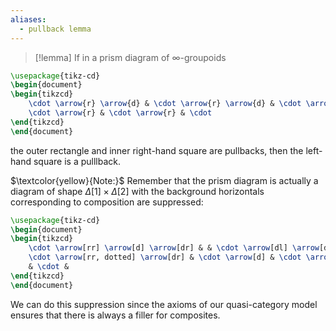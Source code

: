 ```yaml
---
aliases:
  - pullback lemma
---
```


>[!lemma] 
If in a prism diagram of $\infty$-groupoids
```tikz
\usepackage{tikz-cd}
\begin{document}
\begin{tikzcd}
	\cdot \arrow{r} \arrow{d} & \cdot \arrow{r} \arrow{d} & \cdot \arrow{d} \\
	\cdot \arrow{r} & \cdot \arrow{r} & \cdot
\end{tikzcd}
\end{document}
```

the outer rectangle and inner right-hand square are pullbacks, then the left-hand square is a pulllback. 

$\textcolor{yellow}{Note:}$ Remember that the prism diagram is actually a diagram of shape $\Delta[1] \times \Delta[2]$ with the background horizontals corresponding to composition are suppressed:
```tikz
\usepackage{tikz-cd}
\begin{document}
\begin{tikzcd}
	\cdot \arrow[rr] \arrow[d] \arrow[dr] & & \cdot \arrow[dl] \arrow[d] \\
	\cdot \arrow[rr, dotted] \arrow[dr] & \cdot \arrow[d] & \cdot \arrow[dl] \\
	& \cdot &
\end{tikzcd}
\end{document}
```
We can do this suppression since the axioms of our quasi-category model ensures that there is always a filler for composites.